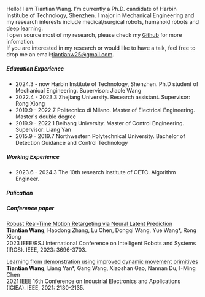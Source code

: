 Hello! I am Tiantian Wang. I’m currently a Ph.D. candidate of Harbin Institube of Technology, Shenzhen. I major in Mechanical Engineering and my research interests include medical/surgical robots, humanoid robots and deep learning.   
I open source most of my research, please check my [Github](https://github.com/Tiantiansayhi) for more infomation.  
If you are interested in my research or would like to have a talk, feel free to drop me an email:tiantianw25@gmail.com.

##### Education Experience

- 2024.3 - now Harbin Institute of Technology, Shenzhen. Ph.D student of Mechanical Engineering. Supervisor: Jiaole Wang
- 2022.4 - 2023.3  Zhejiang University. Research assistant. Supervisor: Rong Xiong
- 2019.9 - 2022.7  Politecnico di Milano. Master of Electrical Engineering. Master's double degree
- 2019.9 - 2022.1  Beihang University. Master of Control Engineering. Supervisor: Liang Yan
- 2015.9 - 2019.7  Northwestern Polytechnical University. Bachelor of Detection Guidance and Control Technology


##### Working Experience

- 2023.6 - 2024.3  The 10th research institute of CETC. Algorithm Engineer.

##### Pulication
##### Conference paper
[Robust Real-Time Motion Retargeting via Neural Latent Prediction](https://ieeexplore.ieee.org/abstract/document/10342022)  
**Tiantian Wang**, Haodong Zhang, Lu Chen, Dongqi Wang, Yue Wang*, Rong Xiong  
2023 IEEE/RSJ International Conference on Intelligent Robots and Systems (IROS). IEEE, 2023: 3696-3703.

[Learning from demonstration using improved dynamic movement primitives](https://ieeexplore.ieee.org/abstract/document/9516425)  
**Tiantian Wang**, Liang Yan*, Gang Wang, Xiaoshan Gao, Nannan Du, I-Ming Chen  
2021 IEEE 16th Conference on Industrial Electronics and Applications (ICIEA). IEEE, 2021: 2130-2135.
